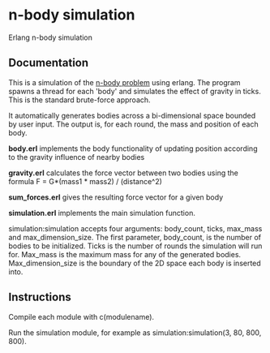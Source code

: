 # n-body simulation
Erlang n-body simulation

## Documentation

This is a simulation of the [n-body problem](https://en.wikipedia.org/wiki/N-body_problem) using erlang.
The program spawns a thread for each 'body' and simulates the effect of gravity in ticks. This is the standard brute-force approach.

It automatically generates bodies across a bi-dimensional space bounded by user input. The output is, for each round, the mass and position of each body.

**body.erl** implements the body functionality of updating position according to the gravity influence of nearby bodies

**gravity.erl** calculates the force vector between two bodies using the formula F = G\*(mass1 \* mass2) / (distance^2)

**sum\_forces.erl** gives the resulting force vector for a given body

**simulation.erl** implements the main simulation function.

simulation:simulation accepts four arguments: body\_count, ticks, max\_mass and max\_dimension\_size.
The first parameter, body\_count, is the number of bodies to be initialized. Ticks is the number of rounds the simulation will run for. Max\_mass is the maximum mass for any of the generated bodies. Max\_dimension\_size is the boundary of the 2D space each body is inserted into.

## Instructions

Compile each module with c(modulename).

Run the simulation module, for example as simulation:simulation(3, 80, 800, 800).

